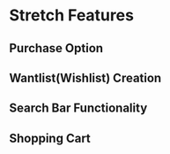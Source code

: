 # Stretch Features

## Purchase Option

## Wantlist(Wishlist) Creation

## Search Bar Functionality

## Shopping Cart